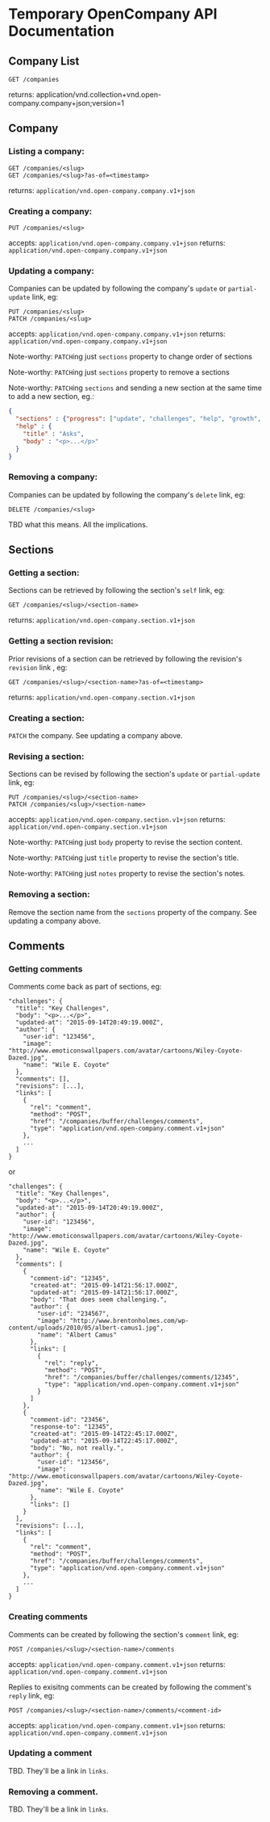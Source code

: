 # Temporary OpenCompany API Documentation

## Company List

```
GET /companies
```
returns: application/vnd.collection+vnd.open-company.company+json;version=1

## Company

### Listing a company:

```
GET /companies/<slug>
GET /companies/<slug>?as-of=<timestamp>
```
returns: `application/vnd.open-company.company.v1+json`

### Creating a company:

```
PUT /companies/<slug>
```
accepts: `application/vnd.open-company.company.v1+json`
returns: `application/vnd.open-company.company.v1+json`

### Updating a company:

Companies can be updated by following the company's `update` or `partial-update` link, eg:

```
PUT /companies/<slug>
PATCH /companies/<slug>
```
accepts: `application/vnd.open-company.company.v1+json`
returns: `application/vnd.open-company.company.v1+json`

Note-worthy: `PATCH`ing just `sections` property to change order of sections

Note-worthy: `PATCH`ing just `sections` property to remove a sections

Note-worthy: `PATCH`ing `sections` and sending a new section at the same time to add a new section, eg.:
```json
{
  "sections" : {"progress": ["update", "challenges", "help", "growth", "finances"], "company": ["mission", "values"]},
  "help" : {
    "title" : "Asks",
    "body" : "<p>...</p>"
  }
}
```

### Removing a company:

Companies can be updated by following the company's `delete` link, eg:

```
DELETE /companies/<slug>
```

TBD what this means. All the implications.


## Sections

### Getting a section:

Sections can be retrieved by following the section's `self` link, eg:

```
GET /companies/<slug>/<section-name>
```
returns: `application/vnd.open-company.section.v1+json`

### Getting a section revision:

Prior revisions of a section can be retrieved by following the revision's `revision` link , eg:

```
GET /companies/<slug>/<section-name>?as-of=<timestamp>
```
returns: `application/vnd.open-company.section.v1+json`

### Creating a section:

`PATCH` the company. See updating a company above.

### Revising a section:

Sections can be revised by following the section's `update` or `partial-update` link, eg:

```
PUT /companies/<slug>/<section-name>
PATCH /companies/<slug>/<section-name>
```
accepts: `application/vnd.open-company.section.v1+json`
returns: `application/vnd.open-company.section.v1+json`

Note-worthy: `PATCH`ing just `body` property to revise the section content.

Note-worthy: `PATCH`ing just `title` property to revise the section's title.

Note-worthy: `PATCH`ing just `notes` property to revise the section's notes.

### Removing a section:

Remove the section name from the `sections` property of the company. See updating a company above.


## Comments

### Getting comments

Comments come back as part of sections, eg:

```
"challenges": {
  "title": "Key Challenges",
  "body": "<p>...</p>",
  "updated-at": "2015-09-14T20:49:19.000Z",
  "author": {
    "user-id": "123456",
    "image": "http://www.emoticonswallpapers.com/avatar/cartoons/Wiley-Coyote-Dazed.jpg",
    "name": "Wile E. Coyote"
  },
  "comments": [],
  "revisions": [...],
  "links": [
    {
      "rel": "comment",
      "method": "POST",
      "href": "/companies/buffer/challenges/comments",
      "type": "application/vnd.open-company.comment.v1+json"
    },
    ...
  ]
}
```

or

```
"challenges": {
  "title": "Key Challenges",
  "body": "<p>...</p>",
  "updated-at": "2015-09-14T20:49:19.000Z",
  "author": {
    "user-id": "123456",
    "image": "http://www.emoticonswallpapers.com/avatar/cartoons/Wiley-Coyote-Dazed.jpg",
    "name": "Wile E. Coyote"
  },
  "comments": [
    {
      "comment-id": "12345",
      "created-at": "2015-09-14T21:56:17.000Z",
      "updated-at": "2015-09-14T21:56:17.000Z",
      "body": "That does seem challenging.",
      "author": {
        "user-id": "234567",
        "image": "http://www.brentonholmes.com/wp-content/uploads/2010/05/albert-camus1.jpg",
        "name": "Albert Camus"
      },
      "links": [
        {
          "rel": "reply",
          "method": "POST",
          "href": "/companies/buffer/challenges/comments/12345",
          "type": "application/vnd.open-company.comment.v1+json"
        }
      ]
    },
    {
      "comment-id": "23456",
      "response-to": "12345",
      "created-at": "2015-09-14T22:45:17.000Z",
      "updated-at": "2015-09-14T22:45:17.000Z",
      "body": "No, not really.",
      "author": {
        "user-id": "123456",
        "image": "http://www.emoticonswallpapers.com/avatar/cartoons/Wiley-Coyote-Dazed.jpg",
        "name": "Wile E. Coyote"
      },
      "links": []
    }
  ], 
  "revisions": [...],
  "links": [
    {
      "rel": "comment",
      "method": "POST",
      "href": "/companies/buffer/challenges/comments",
      "type": "application/vnd.open-company.comment.v1+json"
    },
    ...
  ]
}
```

### Creating comments

Comments can be created by following the section's `comment` link, eg:

```
POST /companies/<slug>/<section-name>/comments
```
  accepts: `application/vnd.open-company.comment.v1+json`
  returns: `application/vnd.open-company.comment.v1+json`

Replies to exisitng comments can be created by following the comment's `reply` link, eg:

```
POST /companies/<slug>/<section-name>/comments/<comment-id>
```
  accepts: `application/vnd.open-company.comment.v1+json`
  returns: `application/vnd.open-company.comment.v1+json`

### Updating a comment

TBD. They'll be a link in `links`.

### Removing a comment.

TBD. They'll be a link in `links`.